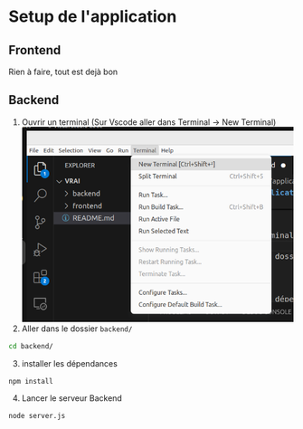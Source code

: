 # Setup de l'application

## Frontend

Rien à faire, tout est dejà bon

## Backend
1. Ouvrir un terminal (Sur Vscode aller dans Terminal -> New Terminal)
![alt text](image.png)
2. Aller dans le dossier `backend/`
```bash
cd backend/
```
3. installer les dépendances
```bash
npm install
```
4. Lancer le serveur Backend
```bash
node server.js
```